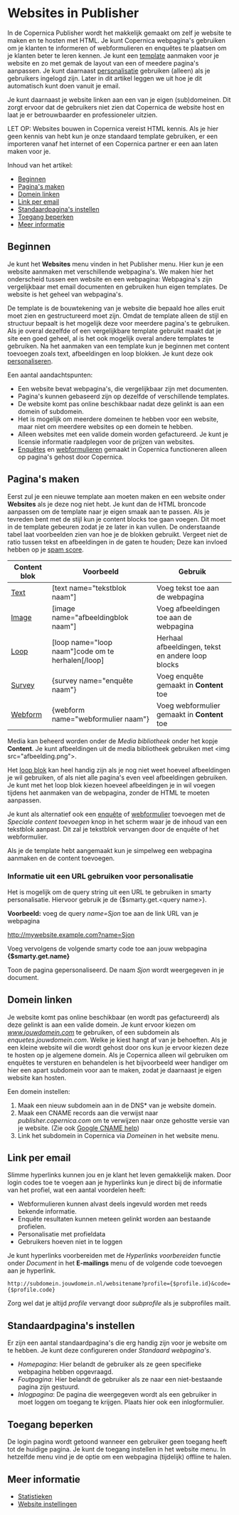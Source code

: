 # Websites in Publisher

In de Copernica Publisher wordt het makkelijk gemaakt om zelf je website te 
maken en te hosten met HTML. Je kunt Copernica webpagina's gebruiken om je 
klanten te informeren of webformulieren en enquêtes te plaatsen om je 
klanten beter te leren kennen. Je kunt een [template](./templates) aanmaken 
voor je website en zo met gemak de layout van een of meedere pagina's aanpassen. 
Je kunt daarnaast [personalisatie](./personalization) gebruiken (alleen) als 
je gebruikers ingelogd zijn. Later in dit artikel leggen we uit hoe je dit 
automatisch kunt doen vanuit je email.

Je kunt daarnaast je website linken aan een van je eigen (sub)domeinen. 
Dit zorgt ervoor dat de gebruikers niet zien dat Copernica de website host 
en laat je er betrouwbaarder en professioneler uitzien.

LET OP: Websites bouwen in Copernica vereist HTML kennis. Als je hier geen 
kennis van hebt kun je onze standaard template gebruiken, er een importeren 
vanaf het internet of een Copernica partner er een aan laten maken voor je.

Inhoud van het artikel:

* [Beginnen](./websites#beginnen)
* [Pagina's maken](./websites#paginas-maken)
* [Domein linken](./websites#domein-linken)
* [Link per email](./websites#link-per-email)
* [Standaardpagina's instellen](./websites#standaardpagina's-instellen)
* [Toegang beperken](./websites#toegang-beperken)
* [Meer informatie](./websites#meer-informatie)

## Beginnen

Je kunt het **Websites** menu vinden in het Publisher menu. Hier kun je een 
website aanmaken met verschillende webpagina's. We maken hier het onderscheid 
tussen een website en een webpagina: Webpagina's zijn vergelijkbaar met 
email documenten en gebruiken hun eigen templates. De website is het geheel 
van webpagina's.

De template is de bouwtekening van je website die bepaald hoe alles eruit 
moet zien en gestructureerd moet zijn. Omdat de template alleen de stijl 
en structuur bepaalt is het mogelijk deze voor meerdere pagina's te gebruiken. 
Als je overal dezelfde of een vergelijkbare template gebruikt maakt dat je 
site een goed geheel, al is het ook mogelijk overal andere templates te 
gebruiken. Na het aanmaken van een template kun je beginnen met content toevoegen 
zoals text, afbeeldingen en loop blokken. Je kunt deze ook [personaliseren](./personalization).

Een aantal aandachtspunten:
* Een website bevat webpagina's, die vergelijkbaar zijn met documenten.
* Pagina's kunnen gebaseerd zijn op dezelfde of verschillende templates.
* De website komt pas online beschikbaar nadat deze gelinkt is aan een 
domein of subdomein.
* Het is mogelijk om meerdere domeinen te hebben voor een website, maar 
niet om meerdere websites op een domein te hebben.
* Alleen websites met een valide domein worden gefactureerd. Je kunt je 
licensie informatie raadplegen voor de prijzen van websites.
* [Enquêtes](./surveys) en [webformulieren](./webforms) gemaakt in Copernica 
functioneren alleen op pagina's gehost door Copernica.

## Pagina's maken

Eerst zul je een nieuwe template aan moeten maken en een website onder 
**Websites** als je deze nog niet hebt. Je kunt dan de HTML broncode aanpassen 
om de template naar je eigen smaak aan te passen. Als je tevreden bent 
met de stijl kun je content blocks toe gaan voegen. Dit moet in de template 
gebeuren zodat je ze later in kan vullen. De onderstaande tabel laat 
voorbeelden zien van hoe je de blokken gebruikt. Vergeet niet de ratio 
tussen tekst en afbeeldingen in de gaten te houden; Deze kan invloed hebben 
op je [spam score](./some-tips-to-lower-your-email-spam-score).

| Content blok           | Voorbeeld                                          | Gebruik                                           |
|------------------------|----------------------------------------------------|---------------------------------------------------|
| [Text](./text-tag)     | [text name="tekstblok naam"]                       | Voeg tekst toe aan de webpagina                   |
| [Image](./image-tag)   | [image name="afbeeldingblok naam"]                 | Voeg afbeeldingen toe aan de webpagina            |
| [Loop](./loop-tag)     | [loop name="loop naam"]code om te herhalen[/loop]  | Herhaal afbeeldingen, tekst en andere loop blocks |
| [Survey](./surveys)    | {survey name="enquête naam"}                       | Voeg enquête gemaakt in **Content** toe             |
| [Webform](./webforms)  | {webform name="webformulier naam"}                 | Voeg webformulier gemaakt in **Content** toe        |

Media kan beheerd worden onder de *Media bibliotheek* onder het kopje 
**Content**. Je kunt afbeeldingen uit de media bibliotheek gebruiken met 
<img src="afbeelding.png"\>.

Het [loop blok](./loop-tag) kan heel handig zijn als je nog niet weet hoeveel afbeeldingen 
je wil gebruiken, of als niet alle pagina's even veel afbeeldingen gebruiken. 
Je kunt met het loop blok kiezen hoeveel afbeeldingen je in wil voegen tijdens 
het aanmaken van de webpagina, zonder de HTML te moeten aanpassen.

Je kunt als alternatief ook een [enquête](./surveys) of 
[webformulier](./webforms) toevoegen met de *Speciale content toevoegen* 
knop in het scherm waar je de inhoud van een tekstblok aanpast. Dit zal 
je tekstblok vervangen door de enquête of het webformulier.

Als je de template hebt aangemaakt kun je simpelweg een webpagina aanmaken 
en de content toevoegen.

### Informatie uit een URL gebruiken voor personalisatie

Het is mogelijk om de query string uit een URL te gebruiken in smarty
personalisatie. Hiervoor gebruik je de {$smarty.get.<query name\>}.

**Voorbeeld:** voeg de query *name=Sjon* toe aan de link URL van je
webpagina

http://mywebsite.example.com?name=Sjon

Voeg vervolgens de volgende smarty code toe aan jouw
webpagina **{$smarty.get.name}**

Toon de pagina gepersonaliseerd. De naam *Sjon* wordt weergegeven in je
document.


## Domein linken

Je website komt pas online beschikbaar (en wordt pas gefactureerd) als 
deze gelinkt is aan een valide domein. Je kunt ervoor kiezen om *www.jouwdomein.com* 
te gebruiken, of een subdomein als *enquetes.jouwdomein.com*. Welke je kiest 
hangt af van je behoeften. Als je een kleine website wil die wordt gehost 
door ons kun je ervoor kiezen deze te hosten op je algemene domein. Als je 
Copernica alleen wil gebruiken om enquêtes te versturen en behandelen is 
het bijvoorbeeld weer handiger om hier een apart subdomein voor aan te maken, 
zodat je daarnaast je eigen website kan hosten.

Een domein instellen:
1. Maak een nieuw subdomein aan in de DNS* van je website domein.
2. Maak een CNAME records aan die verwijst naar *publisher.copernica.com* 
om te verwijzen naar onze gehostte versie van je website. (Zie ook 
[Google CNAME help](https://support.google.com/a/answer/47283?hl=en))
3. Link het subdomein in Copernica via *Domeinen* in het website menu.

## Link per email

Slimme hyperlinks kunnen jou en je klant het leven gemakkelijk maken. Door 
login codes toe te voegen aan je hyperlinks kun je direct bij de informatie 
van het profiel, wat een aantal voordelen heeft: 

* Webformulieren kunnen alvast deels ingevuld worden met reeds bekende 
informatie.
* Enquête resultaten kunnen meteen gelinkt worden aan bestaande profielen. 
* Personalisatie met profieldata
* Gebruikers hoeven niet in te loggen

Je kunt hyperlinks voorbereiden met de *Hyperlinks voorbereiden* functie 
onder *Document* in het **E-mailings** menu of de volgende code toevoegen aan 
je hyperlink.

`http://subdomein.jouwdomein.nl/websitename?profile={$profile.id}&code={$profile.code}`

Zorg wel dat je altijd *profile* vervangt door *subprofile* als je 
subprofiles mailt.

## Standaardpagina's instellen

Er zijn een aantal standaardpagina's die erg handig zijn voor je website 
om te hebben. Je kunt deze configureren onder *Standaard webpagina's*.

* *Homepagina*: Hier belandt de gebruiker als ze geen specifieke webpagina 
hebben opgevraagd.
* *Foutpagina*: Hier belandt de gebruiker als ze naar een niet-bestaande 
pagina zijn gestuurd.
* *Inlogpagina*: De pagina die weergegeven wordt als een gebruiker in moet 
loggen om toegang te krijgen. Plaats hier ook een inlogformulier.

## Toegang beperken

De login pagina wordt getoond wanneer een gebruiker geen toegang heeft 
tot de huidige pagina. Je kunt de toegang instellen in het website menu. 
In hetzelfde menu vind je de optie om een webpagina (tijdelijk) offline 
te halen.

## Meer informatie

- [Statistieken](./statistics)
- [Website instellingen](./websites-settings)
